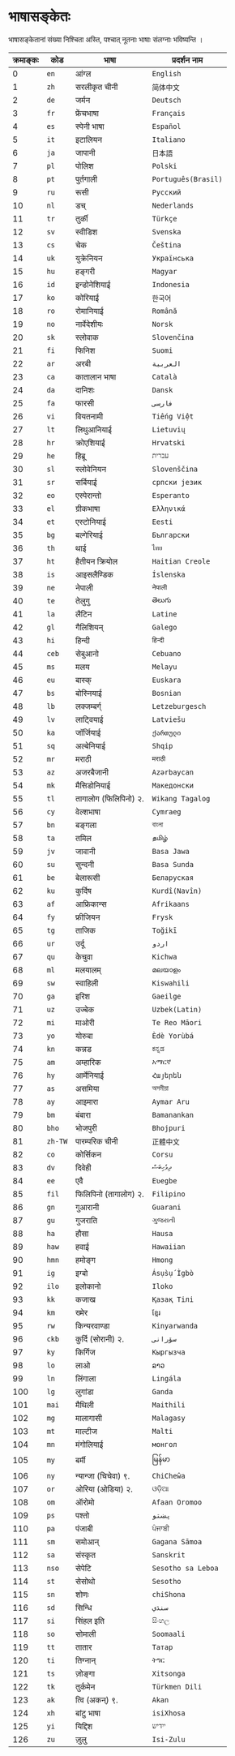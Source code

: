 # भाषासङ्केतः

भाषासङ्केतानां संख्या निश्चिता अस्ति, पश्चात् नूतनाः भाषाः संलग्नाः भविष्यन्ति ।

| क्रमाङ्कः | कोड | भाषा | प्रदर्शन नाम |
| - | - | - | - |
| 0 | `en` | आंग्ल | `English` |
| 1 | `zh` | सरलीकृत चीनी | `简体中文` |
| 2 | `de` | जर्मन | `Deutsch` |
| 3 | `fr` | फ्रेंचभाषा | `Français` |
| 4 | `es` | स्पेनी भाषा | `Español` |
| 5 | `it` | इटालियन | `Italiano` |
| 6 | `ja` | जापानी | `日本語` |
| 7 | `pl` | पोलिश | `Polski` |
| 8 | `pt` | पुर्तगाली | `Português(Brasil)` |
| 9 | `ru` | रूसी | `Русский` |
| 10 | `nl` | डच् | `Nederlands` |
| 11 | `tr` | तुर्की | `Türkçe` |
| 12 | `sv` | स्वीडिश | `Svenska` |
| 13 | `cs` | चेक | `Čeština` |
| 14 | `uk` | युक्रेनियन | `Українська` |
| 15 | `hu` | हङ्गरी | `Magyar` |
| 16 | `id` | इन्डोनेशियाई | `Indonesia` |
| 17 | `ko` | कोरियाई | `한국어` |
| 18 | `ro` | रोमानियाई | `Română` |
| 19 | `no` | नार्वेदेशीयः | `Norsk` |
| 20 | `sk` | स्लोवाक | `Slovenčina` |
| 21 | `fi` | फिनिश | `Suomi` |
| 22 | `ar` | अरबी | `العربية` |
| 23 | `ca` | कातालान भाषा | `Català` |
| 24 | `da` | दानिशः | `Dansk` |
| 25 | `fa` | फारसी | `فارسی` |
| 26 | `vi` | वियतनामी | `Tiếng Việt` |
| 27 | `lt` | लिथुआनियाई | `Lietuvių` |
| 28 | `hr` | क्रोएशियाई | `Hrvatski` |
| 29 | `he` | हिब्रू | `עברית` |
| 30 | `sl` | स्लोवेनियन | `Slovenščina` |
| 31 | `sr` | सर्बियाई | `српски језик` |
| 32 | `eo` | एस्पेरान्तो | `Esperanto` |
| 33 | `el` | ग्रीकभाषा | `Ελληνικά` |
| 34 | `et` | एस्टोनियाई | `Eesti` |
| 35 | `bg` | बल्गेरियाई | `Български` |
| 36 | `th` | थाई | `ไทย` |
| 37 | `ht` | हैतीयन क्रियोल | `Haitian Creole` |
| 38 | `is` | आइसलैण्डिक | `Íslenska` |
| 39 | `ne` | नेपाली | `नेपाली` |
| 40 | `te` | तेलुगु | `తెలుగు` |
| 41 | `la` | लैटिन | `Latine` |
| 42 | `gl` | गैलिशियन् | `Galego` |
| 43 | `hi` | हिन्दी | `हिन्दी` |
| 44 | `ceb` | सेबुआनो | `Cebuano` |
| 45 | `ms` | मलय | `Melayu` |
| 46 | `eu` | बास्क् | `Euskara` |
| 47 | `bs` | बोस्नियाई | `Bosnian` |
| 48 | `lb` | लक्जम्बर्ग् | `Letzeburgesch` |
| 49 | `lv` | लाट्वियाई | `Latviešu` |
| 50 | `ka` | जॉर्जियाई | `ქართული` |
| 51 | `sq` | अल्बेनियाई | `Shqip` |
| 52 | `mr` | मराठी | `मराठी` |
| 53 | `az` | अजरबैजानी | `Azərbaycan` |
| 54 | `mk` | मैसिडोनियाई | `Македонски` |
| 55 | `tl` | तागालोग (फिलिपिनो) २. | `Wikang Tagalog` |
| 56 | `cy` | वेल्शभाषा | `Cymraeg` |
| 57 | `bn` | बङ्गला | `বাংলা` |
| 58 | `ta` | तमिल | `தமிழ்` |
| 59 | `jv` | जावानी | `Basa Jawa` |
| 60 | `su` | सुन्दनी | `Basa Sunda` |
| 61 | `be` | बेलारूसी | `Беларуская` |
| 62 | `ku` | कुर्दिष | `Kurdî(Navîn)` |
| 63 | `af` | आफ्रिकान्स | `Afrikaans` |
| 64 | `fy` | फ्रीजियन | `Frysk` |
| 65 | `tg` | ताजिक | `Toğikī` |
| 66 | `ur` | उर्दू | `اردو` |
| 67 | `qu` | केचुवा | `Kichwa` |
| 68 | `ml` | मलयालम् | `മലയാളം` |
| 69 | `sw` | स्वाहिली | `Kiswahili` |
| 70 | `ga` | इरिश | `Gaeilge` |
| 71 | `uz` | उज्बेक | `Uzbek(Latin)` |
| 72 | `mi` | माओरी | `Te Reo Māori` |
| 73 | `yo` | योरुबा | `Èdè Yorùbá` |
| 74 | `kn` | कन्नड | `ಕನ್ನಡ` |
| 75 | `am` | अम्हारिक | `አማርኛ` |
| 76 | `hy` | आर्मेनियाई | `Հայերեն` |
| 77 | `as` | असमिया | `অসমীয়া` |
| 78 | `ay` | आइमारा | `Aymar Aru` |
| 79 | `bm` | बंबारा | `Bamanankan` |
| 80 | `bho` | भोजपुरी | `Bhojpuri` |
| 81 | `zh-TW` | पारम्परिक चीनी | `正體中文` |
| 82 | `co` | कोर्सिकन | `Corsu` |
| 83 | `dv` | दिवेही | `ދިވެހިބަސް` |
| 84 | `ee` | एवै | `Eʋegbe` |
| 85 | `fil` | फिलिपिनो (तागालोग) २. | `Filipino` |
| 86 | `gn` | गुआरानी | `Guarani` |
| 87 | `gu` | गुजराति | `ગુજરાતી` |
| 88 | `ha` | हौसा | `Hausa` |
| 89 | `haw` | हवाई | `Hawaiian` |
| 90 | `hmn` | हमोङ्ग | `Hmong` |
| 91 | `ig` | इग्बो | `Ásụ̀sụ́ Ìgbò` |
| 92 | `ilo` | इलोकानो | `Iloko` |
| 93 | `kk` | कजाख | `Қазақ Тілі` |
| 94 | `km` | ख्मेर | `ខ្មែរ` |
| 95 | `rw` | किन्यरवाण्डा | `Kinyarwanda` |
| 96 | `ckb` | कुर्दि (सोरानी) २. | `سۆرانی` |
| 97 | `ky` | किर्गिज | `Кыргызча` |
| 98 | `lo` | लाओ | `ລາວ` |
| 99 | `ln` | लिंगाला | `Lingála` |
| 100 | `lg` | लुगांडा | `Ganda` |
| 101 | `mai` | मैथिली | `Maithili` |
| 102 | `mg` | मालागासी | `Malagasy` |
| 103 | `mt` | माल्टीज | `Malti` |
| 104 | `mn` | मंगोलियाई | `монгол` |
| 105 | `my` | बर्मी | `မြန်မာ` |
| 106 | `ny` | न्यान्जा (चिचेवा) ९. | `ChiCheŵa` |
| 107 | `or` | ओरिया (ओडिया) २. | `ଓଡ଼ିଆ` |
| 108 | `om` | ऑरोमो | `Afaan Oromoo` |
| 109 | `ps` | पश्तो | `پښتو` |
| 110 | `pa` | पंजाबी | `ਪੰਜਾਬੀ` |
| 111 | `sm` | समोआन् | `Gagana Sāmoa` |
| 112 | `sa` | संस्कृत | `Sanskrit` |
| 113 | `nso` | सेपेटि | `Sesotho sa Leboa` |
| 114 | `st` | सेसोथो | `Sesotho` |
| 115 | `sn` | शोणः | `chiShona` |
| 116 | `sd` | सिन्धि | `سنڌي` |
| 117 | `si` | सिंहल इति | `සිංහල` |
| 118 | `so` | सोमाली | `Soomaali` |
| 119 | `tt` | तातार | `Татар` |
| 120 | `ti` | तिग्नान् | `ትግር` |
| 121 | `ts` | ज़ोङ्गा | `Xitsonga` |
| 122 | `tk` | तुर्कमेन | `Türkmen Dili` |
| 123 | `ak` | त्वि (अकन्) ९. | `Akan` |
| 124 | `xh` | बांटु भाषा | `isiXhosa` |
| 125 | `yi` | यिद्दिश | `ייִדיש` |
| 126 | `zu` | ज़ुलु | `Isi-Zulu` |